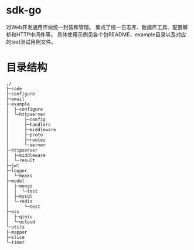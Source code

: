 # sdk-go
对Web开发通用库做统一封装和管理。
集成了统一日志库、数据库工具、配置解析和HTTP中间件等。
具体使用示例见各个包README、example目录以及对应的test测试用例文件。

# 目录结构
```
./
├─code
├─configure
├─email
├─example
│  ├─configure
│  └─httpserver
│      ├─config
│      ├─handlers
│      ├─middleware
│      ├─proto
│      ├─routes
│      └─server
├─httpserver
│  ├─middleware
│  └─result
├─jwt
├─logger
│  └─hooks
├─model
│  ├─mongo
│  │  └─test
│  ├─mysql
│  └─redis
│      └─test
├─oss
│  ├─qiniu
│  └─ucloud
└─utils
├─mapper
├─slice
└─timer
```


